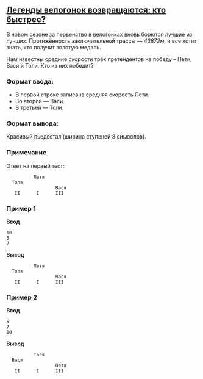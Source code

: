 ## [Легенды велогонок возвращаются: кто быстрее?](../../../solutions/2.2/22_p.py)

В новом сезоне за первенство в велогонках вновь борются лучшие из лучших. Протяжённость заключительной трассы — *43872м*, и все хотят знать, кто получит золотую медаль.

Нам известны средние скорости трёх претендентов на победу – Пети, Васи и Толи. Кто из них победит?

### Формат ввода:

- В первой строке записана средняя скорость Пети.
- Во второй — Васи.
- В третьей — Толи.

### Формат вывода:

Красивый пьедестал (ширина ступеней 8 символов).

### Примечание

Ответ на первый тест:
```plaintext
          Петя          
  Толя  
                  Вася  
   II      I      III   
```

### Пример 1

__Ввод__
```plaintext
10
5
7
```

__Вывод__
```plaintext
          Петя          
  Толя  
                  Вася  
   II      I      III   
```

### Пример 2

__Ввод__
```plaintext
5
7
10
```

__Вывод__
```plaintext
          Толя          
  Вася  
                  Петя  
   II      I      III   
```